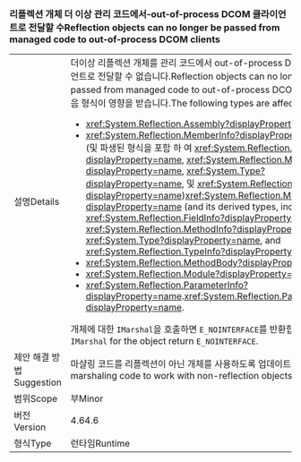 ### <a name="reflection-objects-can-no-longer-be-passed-from-managed-code-to-out-of-process-dcom-clients"></a><span data-ttu-id="0720f-101">리플렉션 개체 더 이상 관리 코드에서-out-of-process DCOM 클라이언트로 전달할 수</span><span class="sxs-lookup"><span data-stu-id="0720f-101">Reflection objects can no longer be passed from managed code to out-of-process DCOM clients</span></span>

|   |   |
|---|---|
|<span data-ttu-id="0720f-102">설명</span><span class="sxs-lookup"><span data-stu-id="0720f-102">Details</span></span>|<span data-ttu-id="0720f-103">더이상 리플렉션 개체를 관리 코드에서 out-of-process DCOM 클라이언트로 전달할 수 없습니다.</span><span class="sxs-lookup"><span data-stu-id="0720f-103">Reflection objects can no longer be passed from managed code to out-of-process DCOM clients.</span></span> <span data-ttu-id="0720f-104">다음 형식이 영향을 받습니다.</span><span class="sxs-lookup"><span data-stu-id="0720f-104">The following types are affected:</span></span><ul><li><xref:System.Reflection.Assembly?displayProperty=name></li><li><span data-ttu-id="0720f-105"><xref:System.Reflection.MemberInfo?displayProperty=name> (및 파생된 형식을 포함 하 여 <xref:System.Reflection.FieldInfo?displayProperty=name>, <xref:System.Reflection.MethodInfo?displayProperty=name>, <xref:System.Type?displayProperty=name>, 및 <xref:System.Reflection.TypeInfo?displayProperty=name>)</span><span class="sxs-lookup"><span data-stu-id="0720f-105"><xref:System.Reflection.MemberInfo?displayProperty=name> (and its derived types, including <xref:System.Reflection.FieldInfo?displayProperty=name>, <xref:System.Reflection.MethodInfo?displayProperty=name>, <xref:System.Type?displayProperty=name>, and <xref:System.Reflection.TypeInfo?displayProperty=name>)</span></span></li><li><xref:System.Reflection.MethodBody?displayProperty=name></li><li><xref:System.Reflection.Module?displayProperty=name></li><li><span data-ttu-id="0720f-106"><xref:System.Reflection.ParameterInfo?displayProperty=name>.</span><span class="sxs-lookup"><span data-stu-id="0720f-106"><xref:System.Reflection.ParameterInfo?displayProperty=name>.</span></span></li></ul><span data-ttu-id="0720f-107">개체에 대한 <code>IMarshal</code>을 호출하면 <code>E_NOINTERFACE</code>를 반환합니다.</span><span class="sxs-lookup"><span data-stu-id="0720f-107">Calls to <code>IMarshal</code> for the object return <code>E_NOINTERFACE</code>.</span></span>|
|<span data-ttu-id="0720f-108">제안 해결 방법</span><span class="sxs-lookup"><span data-stu-id="0720f-108">Suggestion</span></span>|<span data-ttu-id="0720f-109">마샬링 코드를 리플렉션이 아닌 개체를 사용하도록 업데이트</span><span class="sxs-lookup"><span data-stu-id="0720f-109">Update marshaling code to work with non-reflection objects</span></span>|
|<span data-ttu-id="0720f-110">범위</span><span class="sxs-lookup"><span data-stu-id="0720f-110">Scope</span></span>|<span data-ttu-id="0720f-111">부</span><span class="sxs-lookup"><span data-stu-id="0720f-111">Minor</span></span>|
|<span data-ttu-id="0720f-112">버전</span><span class="sxs-lookup"><span data-stu-id="0720f-112">Version</span></span>|<span data-ttu-id="0720f-113">4.6</span><span class="sxs-lookup"><span data-stu-id="0720f-113">4.6</span></span>|
|<span data-ttu-id="0720f-114">형식</span><span class="sxs-lookup"><span data-stu-id="0720f-114">Type</span></span>|<span data-ttu-id="0720f-115">런타임</span><span class="sxs-lookup"><span data-stu-id="0720f-115">Runtime</span></span>|

